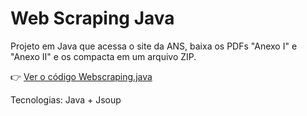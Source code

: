 # Web Scraping Java

Projeto em Java que acessa o site da ANS, baixa os PDFs "Anexo I" e "Anexo II" e os compacta em um arquivo ZIP.

👉 [Ver o código Webscraping.java](src/main/java/com/kanechan/b3webscraping/Webscraping.java)

Tecnologias: Java + Jsoup
